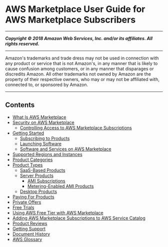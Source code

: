 # AWS Marketplace User Guide for AWS Marketplace Subscribers

-----
*****Copyright &copy; 2018 Amazon Web Services, Inc. and/or its affiliates. All rights reserved.*****

-----
Amazon's trademarks and trade dress may not be used in 
     connection with any product or service that is not Amazon's, 
     in any manner that is likely to cause confusion among customers, 
     or in any manner that disparages or discredits Amazon. All other 
     trademarks not owned by Amazon are the property of their respective
     owners, who may or may not be affiliated with, connected to, or 
     sponsored by Amazon.

-----
## Contents
+ [What Is AWS Marketplace](what-is-marketplace.md)
+ [Security on AWS Marketplace](buyer-security.md)
   + [Controlling Access to AWS Marketplace Subscriptions](ControllingAccessToAWSMarketplaceSubscriptions.md)
+ [Getting Started](buyer-getting-started.md)
   + [Subscribing to Products](buyer-subscribing-to-products.md)
   + [Launching Software](buyer-launching-software.md)
   + [Software and Services on AWS Marketplace](buyer-software-and-services.md)
+ [Supported Regions and Instances](supported-regions-and-instances.md)
+ [Product Categories](buyer-product-categories.md)
+ [Product Types](buyer-product-types.md)
   + [SaaS-Based Products](buyer-saas-products.md)
   + [Server Products](buyer-server-products.md)
      + [AMI Subscriptions](buyer-ami-subscriptions.md)
      + [Metering-Enabled AMI Products](buyer-ami-metering-enabled-products.md)
   + [Desktop Products](buyer-desktop-products.md)
+ [Paying For Products](buyer-paying-for-products.md)
+ [Private Offers](buyer-private-offers.md)
+ [Free Trials](buyer-free-trials.md)
+ [Using AWS Free Tier with AWS Marketplace](buyer-aws-free-tier.md)
+ [Adding AWS Marketplace Subscriptions to AWS Service Catalog](service-catalog.md)
+ [Product Reviews](buyer-product-reviews.md)
+ [Getting Support](buyer-support.md)
+ [Document History](document-history.md)
+ [AWS Glossary](glossary.md)
